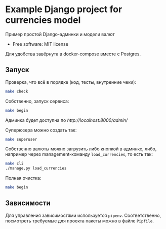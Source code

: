 Example Django project for currencies model
===========================================

Пример простой Django-админки и модели валют


* Free software: MIT license

Для удобства завёрнута в docker-compose вместе с Postgres.


Запуск
------

Проверка, что всё в порядке (код, тесты, внутренние чеки):

```bash
make check
```

Собственно, запуск сервиса:

```bash
make begin
```

Админка будет доступна по _http://localhost:8000/admin/_

Суперюзера можно создать так:

```bash
make superuser
```
   
Собственно валюты можно загрузить либо кнопкой в админке, либо, например через management-команду `load_currencies`, то есть так:

```bash
make cli
./manage.py load_currencies 
```

Полная очистка:


```bash
make begin
```
   
Зависимости
-----------

Для управления зависимостями используется `pipenv`. Соответственно, посмотреть требуемые для проекта пакеты можно в файле `Pipfile`.
